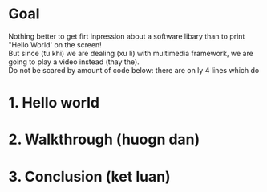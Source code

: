 # Goal
Nothing better to get firt inpression about a software libary than to print "Hello World' on the screen!  
But since (tu khi) we are dealing (xu li) with multimedia framework, we are going to play a video instead (thay the).  
Do not be scared by amount of code below: there are on ly 4 lines which do 
# 1. Hello world
# 2. Walkthrough (huogn dan)
# 3. Conclusion (ket luan)
